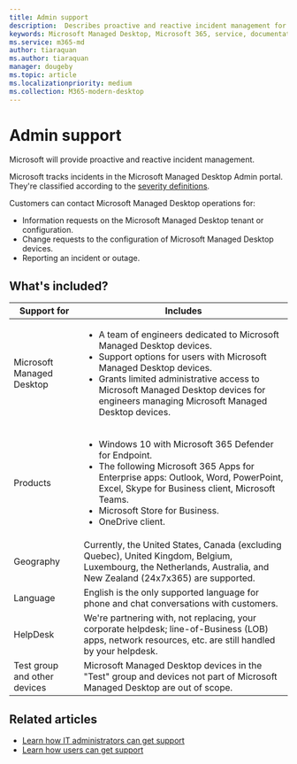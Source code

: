 ```yaml
---
title: Admin support
description:  Describes proactive and reactive incident management for Microsoft Managed Desktop.
keywords: Microsoft Managed Desktop, Microsoft 365, service, documentation
ms.service: m365-md
author: tiaraquan
ms.author: tiaraquan
manager: dougeby
ms.topic: article
ms.localizationpriority: medium
ms.collection: M365-modern-desktop
---
```


# Admin support

Microsoft will provide proactive and reactive incident management.

Microsoft tracks incidents in the Microsoft Managed Desktop Admin portal. They're classified according to the [severity definitions](../working-with-managed-desktop/admin-support.md#support-request-severity-definitions).

Customers can contact Microsoft Managed Desktop operations for:

- Information requests on the Microsoft Managed Desktop tenant or configuration.
- Change requests to the configuration of Microsoft Managed Desktop devices.
- Reporting an incident or outage.

## What's included?

| Support for | Includes |
| ------ | ------ |
| Microsoft Managed Desktop | <ul><li>A team of engineers dedicated to Microsoft Managed Desktop devices.</li><li>Support options for users with Microsoft Managed Desktop devices.</li><li>Grants limited administrative access to Microsoft Managed Desktop devices for engineers managing Microsoft Managed Desktop devices.</li></ul> |
| Products | <ul><li>Windows 10 with Microsoft 365 Defender for Endpoint.</li><li>The following Microsoft 365 Apps for Enterprise apps: Outlook, Word, PowerPoint, Excel, Skype for Business client, Microsoft Teams.</li><li>Microsoft Store for Business.</li><li>OneDrive client.</li></ul> |
| Geography | Currently, the United States, Canada (excluding Quebec), United Kingdom, Belgium, Luxembourg, the Netherlands, Australia, and New Zealand (24x7x365) are supported. |
| Language |English is the only supported language for phone and chat conversations with customers. |
| HelpDesk | We're partnering with, not replacing, your corporate helpdesk; line-of-Business (LOB) apps, network resources, etc. are still handled by your helpdesk. |
| Test group and other devices | Microsoft Managed Desktop devices in the "Test" group and devices not part of Microsoft Managed Desktop are out of scope. |

## Related articles

- [Learn how IT administrators can get support](../working-with-managed-desktop/admin-support.md)
- [Learn how users can get support](../working-with-managed-desktop/end-user-support.md)
